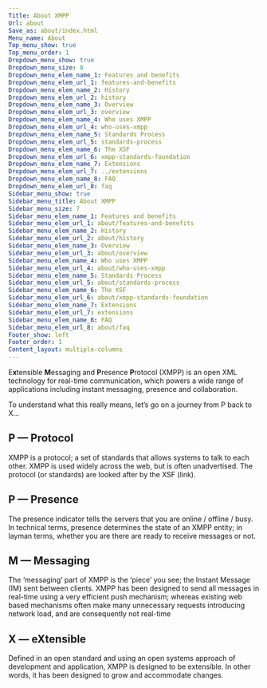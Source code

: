 ```yaml
---
Title: About XMPP
Url: about
Save_as: about/index.html
Menu_name: About
Top_menu_show: true
Top_menu_order: 1
Dropdown_menu_show: true
Dropdown_menu_size: 8
Dropdown_menu_elem_name_1: Features and benefits
Dropdown_menu_elem_url_1: features-and-benefits
Dropdown_menu_elem_name_2: History
Dropdown_menu_elem_url_2: history
Dropdown_menu_elem_name_3: Overview
Dropdown_menu_elem_url_3: overview
Dropdown_menu_elem_name_4: Who uses XMPP
Dropdown_menu_elem_url_4: who-uses-xmpp
Dropdown_menu_elem_name_5: Standards Process
Dropdown_menu_elem_url_5: standards-process
Dropdown_menu_elem_name_6: The XSF
Dropdown_menu_elem_url_6: xmpp-standards-foundation
Dropdown_menu_elem_name_7: Extensions
Dropdown_menu_elem_url_7: ../extensions
Dropdown_menu_elem_name_8: FAQ
Dropdown_menu_elem_url_8: faq
Sidebar_menu_show: true
Sidebar_menu_title: About XMPP
Sidebar_menu_size: 7
Sidebar_menu_elem_name_1: Features and benefits
Sidebar_menu_elem_url_1: about/features-and-benefits
Sidebar_menu_elem_name_2: History
Sidebar_menu_elem_url_2: about/history
Sidebar_menu_elem_name_3: Overview
Sidebar_menu_elem_url_3: about/overview
Sidebar_menu_elem_name_4: Who uses XMPP
Sidebar_menu_elem_url_4: about/who-uses-xmpp
Sidebar_menu_elem_name_5: Standards Process
Sidebar_menu_elem_url_5: about/standards-process
Sidebar_menu_elem_name_6: The XSF
Sidebar_menu_elem_url_6: about/xmpp-standards-foundation
Sidebar_menu_elem_name_7: Extensions
Sidebar_menu_elem_url_7: extensions
Sidebar_menu_elem_name_8: FAQ
Sidebar_menu_elem_url_8: about/faq
Footer_show: left
Footer_order: 1
Content_layout: multiple-columns
---
```



E<strong>x</strong>tensible <strong>M</strong>essaging and <strong>P</strong>resence <strong>P</strong>rotocol (XMPP) is an open XML technology for real-time communication, which powers a wide range of applications including instant messaging, presence and collaboration.

To understand what this really means, let’s go on a journey from P back to X…

## P — Protocol

XMPP is a protocol; a set of standards that allows systems to talk to each other. XMPP is used widely across the web, but is often unadvertised. The protocol (or standards) are looked after by the XSF (link).

## P — Presence

The presence indicator tells the servers that you are online / offline / busy. In technical terms, presence determines the state of an XMPP entity; in layman terms, whether you are there are ready to receive messages or not.


## M — Messaging

The ‘messaging’ part of XMPP is the ‘piece’ you see; the Instant Message (IM) sent between clients. XMPP has been designed to send all messages in real-time using a very efficient push mechanism; whereas existing web based mechanisms often make many unnecessary requests introducing network load, and are consequently not real-time


## X — eXtensible

Defined in an open standard and using an open systems approach of development and application, XMPP is designed to be extensible. In other words, it has been designed to grow and accommodate changes.
